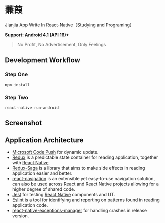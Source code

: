 # 蒹葭

Jianjia App Write In React-Native（Studying and Programing）

**Support: Android 4.1 (API 16)+**

> No Profit, No Advertisement, Only Feelings

## Development Workflow

### Step One

```
npm install
```
### Step Two

```
react-native run-android
```

## Screenshot

## Application Architecture

- [Microsoft Code Push](https://github.com/Microsoft/react-native-code-push) for dynamic update.
- [Redux](https://github.com/reactjs/redux) is a predictable state container for reading application, together with [React Native](https://github.com/facebook/react-native).
- [Redux-Saga](https://github.com/yelouafi/redux-saga/) is a library that aims to make side effects in reading application easier and better.
- [react-navigation](https://github.com/react-community/react-navigation) is an extensible yet easy-to-use navigation solution, can also be used across React and React Native projects allowing for a higher degree of shared code.
- [Jest](https://facebook.github.io/jest/) for testing [React Native](https://github.com/facebook/react-native) components and UT.
- [Eslint](https://github.com/eslint/eslint) is a tool for identifying and reporting on patterns found in reading application code.
- [react-native-exceptions-manager](https://github.com/Richard-Cao/react-native-exceptions-manager) for handling crashes in release version.



